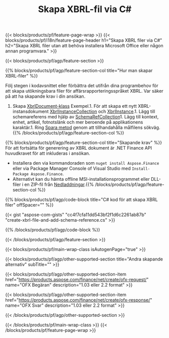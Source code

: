 ﻿---
title: Skapa XBRL-fil via C#
description: Exempelkod för att skapa XBRL-fil. Använd API exempelkod för generering av batch-XBRL-filer inom .NET-baserade applikationer. 
url: /sv/net/create/xbrl/
family: finance
platformtag: net
feature: create
informat: XBRL
outformat: 
otherformats: 
---
{{< blocks/products/pf/feature-page-wrap >}}
{{< blocks/products/pf/i18n/feature-page-header h1="Skapa XBRL filer via C#" h2="Skapa XBRL filer utan att behöva installera Microsoft Office eller någon annan programvara." >}}

{{< blocks/products/pf/agp/feature-section >}}

{{% blocks/products/pf/agp/feature-section-col title="Hur man skapar XBRL-filer" %}}

Följ stegen i kodavsnittet eller förbättra det utifrån dina programbehov för att skapa utökningsbara filer för affärsrapporteringsspråket XBRL. Var säker på att ha skapande krav i din ansökan.

1. Skapa [XbrlDocument-klass](https://apireference.aspose.com/finance/net/aspose.finance.xbrl/xbrldocument) Exempel.1. För att skapa ett nytt XBRL-instansdokument [XbrlInstanceCollection](https://apireference.aspose.com/finance/net/aspose.finance.xbrl/xbrlinstancecollection) och [XbrlInstance](https://apireference.aspose.com/finance/net/aspose.finance.xbrl/xbrlinstance).1. Lägg till schemareferens med hjälp av [SchemaRefCollection](https://apireference.aspose.com/finance/net/aspose.finance.xbrl/schemarefcollection)1. Lägg till kontext, enhet, artikel, fotnotslänk och mer beroende på applikationens karaktär.1. Ring [Spara metod](https://apireference.aspose.com/finance/net/aspose.finance.xbrl.xbrldocument/save/methods/1) genom att tillhandahålla målfilens sökväg.
{{% /blocks/products/pf/agp/feature-section-col %}}

{{% blocks/products/pf/agp/feature-section-col title="Skapande krav" %}}
För att fortsätta för generering av XBRL dokument är .NET Finance API huvudkravet för att inkluderas i ansökan. 
- Installera den via kommandoraden som ```nuget install Aspose.Finance``` eller via Package Manager Console of Visual Studio med ```Install-Package Aspose.Finance```.
- Alternativt kan du hämta offline MSI-installationsprogrammet eller DLL-filer i en ZIP-fil från [Nedladdningar](https://downloads.aspose.com/finance/net).{{% /blocks/products/pf/agp/feature-section-col %}}

{{% blocks/products/pf/agp/code-block title="C# kod för att skapa XBRL filer" offSpacer="" %}}

{{< gist "aspose-com-gists" "cc4f7cfa11dd543bf2f1d6c2261ab87b" "create-xbrl-file-and-add-schema-reference.cs" >}}

{{% /blocks/products/pf/agp/code-block %}}

{{< /blocks/products/pf/agp/feature-section >}}

{{< blocks/products/pf/main-wrap-class isAutogenPage="true" >}}

{{< blocks/products/pf/agp/other-supported-section title="Andra skapande alternativ" subTitle="" >}}

{{< blocks/products/pf/agp/other-supported-section-item href="https://products.aspose.com/finance/net/create/ofx-request/" name="OFX Begäran" description="1.03 eller 2.2 format" >}}

{{< blocks/products/pf/agp/other-supported-section-item href="https://products.aspose.com/finance/net/create/ofx-response/" name="OFX Svar" description="1.03 eller 2.2 format" >}}

{{< /blocks/products/pf/agp/other-supported-section >}}

{{< /blocks/products/pf/main-wrap-class >}}
{{< /blocks/products/pf/feature-page-wrap >}}